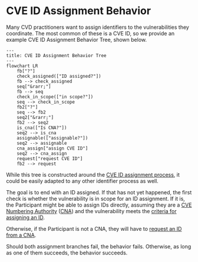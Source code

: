 # CVE ID Assignment Behavior

Many CVD practitioners want to assign identifiers to the vulnerabilities they coordinate.
The most common of these is a CVE ID, so we provide an example CVE ID Assignment Behavior Tree, shown below.

```mermaid
---
title: CVE ID Assignment Behavior Tree
---
flowchart LR
    fb["?"]
    check_assigned(["ID assigned?"])
    fb --> check_assigned
    seq["&rarr;"]
    fb --> seq
    check_in_scope(["in scope?"])
    seq --> check_in_scope
    fb2["?"]
    seq --> fb2
    seq2["&rarr;"]
    fb2 --> seq2
    is_cna(["Is CNA?"])
    seq2 --> is_cna
    assignable(["assignable?"])
    seq2 --> assignable
    cna_assign["assign CVE ID"]
    seq2 --> cna_assign
    request["request CVE ID"]
    fb2 --> request
```

While this tree is constructed around the [CVE ID assignment process](https://www.cve.org/About/Process),
it could be easily adapted to any other identifier process as well.

The goal is to end with an ID assigned.
If that has not yet happened, the first check is whether the vulnerability is in scope for an ID assignment.
If it is, the Participant might be able to assign IDs directly, assuming they are a [CVE Numbering Authority](https://www.cve.org/ProgramOrganization/CNAs)
([CNA](https://www.cve.org/ProgramOrganization/CNAs)) and the vulnerability meets the [criteria
for assigning an ID](https://www.cve.org/ResourcesSupport/AllResources/CNARules#section_7_assignment_rules).

Otherwise, if the Participant is not a CNA, they will have to [request an ID from a CNA](https://www.cve.org/About/Process).

Should both assignment branches fail, the behavior fails. 
Otherwise, as long as one of them succeeds, the behavior succeeds.


